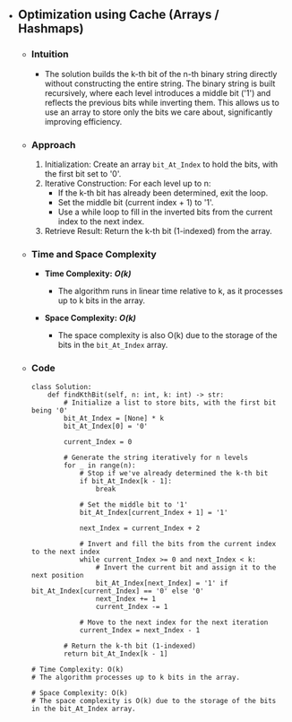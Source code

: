 - ## Optimization using Cache (Arrays / Hashmaps)
    
    - ### Intuition
        - The solution builds the k-th bit of the n-th binary string directly without constructing the entire string. The binary string is built recursively, where each level introduces a middle bit ('1') and reflects the previous bits while inverting them. This allows us to use an array to store only the bits we care about, significantly improving efficiency.

    - ### Approach
        1. Initialization: Create an array `bit_At_Index` to hold the bits, with the first bit set to '0'.
        2. Iterative Construction: For each level up to n:
            - If the k-th bit has already been determined, exit the loop.
            - Set the middle bit (current index + 1) to '1'.
            - Use a while loop to fill in the inverted bits from the current index to the next index.
        3. Retrieve Result: Return the k-th bit (1-indexed) from the array.

    - ### Time and Space Complexity
        
        - __Time Complexity:__ ___O(k)___
            - The algorithm runs in linear time relative to k, as it processes up to k bits in the array.

        - __Space Complexity:__ ___O(k)___
            - The space complexity is also O(k) due to the storage of the bits in the `bit_At_Index` array.

    - ### Code
        ```python3 []
        class Solution:
            def findKthBit(self, n: int, k: int) -> str:
                # Initialize a list to store bits, with the first bit being '0'
                bit_At_Index = [None] * k
                bit_At_Index[0] = '0'

                current_Index = 0
                
                # Generate the string iteratively for n levels
                for _ in range(n):
                    # Stop if we've already determined the k-th bit
                    if bit_At_Index[k - 1]: 
                        break
                    
                    # Set the middle bit to '1'
                    bit_At_Index[current_Index + 1] = '1'
                    
                    next_Index = current_Index + 2
                    
                    # Invert and fill the bits from the current index to the next index
                    while current_Index >= 0 and next_Index < k:
                        # Invert the current bit and assign it to the next position
                        bit_At_Index[next_Index] = '1' if bit_At_Index[current_Index] == '0' else '0'
                        next_Index += 1
                        current_Index -= 1

                    # Move to the next index for the next iteration
                    current_Index = next_Index - 1

                # Return the k-th bit (1-indexed)
                return bit_At_Index[k - 1]

        # Time Complexity: O(k)
        # The algorithm processes up to k bits in the array.

        # Space Complexity: O(k)
        # The space complexity is O(k) due to the storage of the bits in the bit_At_Index array.
        ```